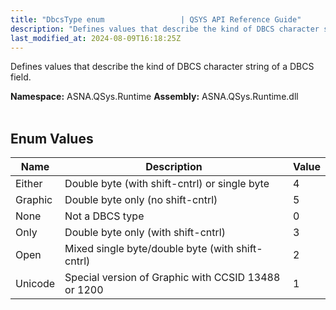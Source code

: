 ```yaml
---
title: "DbcsType enum                 | QSYS API Reference Guide"
description: "Defines values that describe the kind of DBCS character string of a DBCS field. "
last_modified_at: 2024-08-09T16:18:25Z
---
```


Defines values that describe the kind of DBCS character string of a DBCS field.

**Namespace:** ASNA.QSys.Runtime
**Assembly:** ASNA.QSys.Runtime.dll
<br>
<br>

## Enum Values

| Name | Description | Value
| --- | --- | --- 
| Either | Double byte (with shift-cntrl) or single byte | 4 |
| Graphic | Double byte only (no shift-cntrl) | 5 |
| None | Not a DBCS type | 0 |
| Only | Double byte only (with shift-cntrl) | 3 |
| Open | Mixed single byte/double byte (with shift-cntrl) | 2 |
| Unicode | Special version of Graphic with CCSID 13488 or 1200 | 1 |
